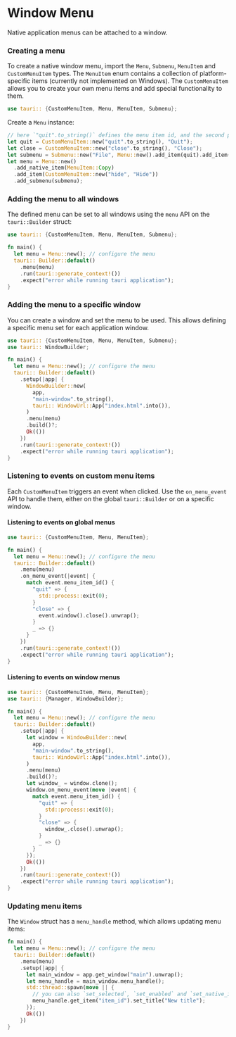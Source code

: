 # Window Menu

Native application menus can be attached to a window.

### Creating a menu

To create a native window menu, import the `Menu`, `Submenu`, `MenuItem` and `CustomMenuItem` types. The `MenuItem` enum contains a collection of platform-specific items (currently not implemented on Windows). The `CustomMenuItem` allows you to create your own menu items and add special functionality to them.

```rust
use tauri:: {CustomMenuItem, Menu, MenuItem, Submenu};
```

Create a `Menu` instance:

```rust
// here `"quit".to_string()` defines the menu item id, and the second parameter is the menu item label.
let quit = CustomMenuItem::new("quit".to_string(), "Quit");
let close = CustomMenuItem::new("close".to_string(), "Close");
let submenu = Submenu::new("File", Menu::new().add_item(quit).add_item(close));
let menu = Menu::new()
  .add_native_item(MenuItem::Copy)
  .add_item(CustomMenuItem::new("hide", "Hide"))
  .add_submenu(submenu);
```

### Adding the menu to all windows

The defined menu can be set to all windows using the `menu` API on the `tauri::Builder` struct:

```rust
use tauri:: {CustomMenuItem, Menu, MenuItem, Submenu};

fn main() {
  let menu = Menu::new(); // configure the menu
  tauri:: Builder::default()
    .menu(menu)
    .run(tauri::generate_context!())
    .expect("error while running tauri application");
}
```

### Adding the menu to a specific window

You can create a window and set the menu to be used. This allows defining a specific menu set for each application window.

```rust
use tauri:: {CustomMenuItem, Menu, MenuItem, Submenu};
use tauri:: WindowBuilder;

fn main() {
  let menu = Menu::new(); // configure the menu
  tauri:: Builder::default()
    .setup(|app| {
      WindowBuilder::new(
        app,
        "main-window".to_string(),
        tauri:: WindowUrl::App("index.html".into()),
      )
      .menu(menu)
      .build()?;
      Ok(())
    })
    .run(tauri::generate_context!())
    .expect("error while running tauri application");
}
```

### Listening to events on custom menu items

Each `CustomMenuItem` triggers an event when clicked. Use the `on_menu_event` API to handle them, either on the global `tauri::Builder` or on a specific window.

#### Listening to events on global menus

```rust
use tauri:: {CustomMenuItem, Menu, MenuItem};

fn main() {
  let menu = Menu::new(); // configure the menu
  tauri:: Builder::default()
    .menu(menu)
    .on_menu_event(|event| {
      match event.menu_item_id() {
        "quit" => {
          std::process::exit(0);
        }
        "close" => {
          event.window().close().unwrap();
        }
        _ => {}
      }
    })
    .run(tauri::generate_context!())
    .expect("error while running tauri application");
}
```

#### Listening to events on window menus

```rust
use tauri:: {CustomMenuItem, Menu, MenuItem};
use tauri:: {Manager, WindowBuilder};

fn main() {
  let menu = Menu::new(); // configure the menu
  tauri:: Builder::default()
    .setup(|app| {
      let window = WindowBuilder::new(
        app,
        "main-window".to_string(),
        tauri:: WindowUrl::App("index.html".into()),
      )
      .menu(menu)
      .build()?;
      let window_ = window.clone();
      window.on_menu_event(move |event| {
        match event.menu_item_id() {
          "quit" => {
            std::process::exit(0);
          }
          "close" => {
            window_.close().unwrap();
          }
          _ => {}
        }
      });
      Ok(())
    })
    .run(tauri::generate_context!())
    .expect("error while running tauri application");
}
```

### Updating menu items

The `Window` struct has a `menu_handle` method, which allows updating menu items:

```rust
fn main() {
  let menu = Menu::new(); // configure the menu
  tauri:: Builder::default()
    .menu(menu)
    .setup(|app| {
      let main_window = app.get_window("main").unwrap();
      let menu_handle = main_window.menu_handle();
      std::thread::spawn(move || {
        // you can also `set_selected`, `set_enabled` and `set_native_image` (macOS only).
        menu_handle.get_item("item_id").set_title("New title");
      });
      Ok(())
    })
}
```
